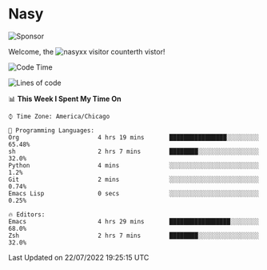 # Nasy

<!--
<p align="center">
<img height="200" src="https://github-readme-stats.vercel.app/api?username=nasyxx&count_private=true&show_icons=true&theme=dracula&include_all_commits=true"/>
<img height="200" src="https://github-readme-stats.vercel.app/api/top-langs/?username=nasyxx&theme=dracula&hide=html,jupyter+notebook&count_private=true&show_icons=true"/>
</p>

  
----------------
-->

![Sponsor](https://img.shields.io/static/v1.svg?label=Sponsor&message=%E2%9D%A4&logo=GitHub&style=flat&color=pink)
 
Welcome, the ![nasyxx visitor counter](https://count.getloli.com/get/@nasyxx?theme=rule34)th vistor!
 
<!--START_SECTION:waka-->
![Code Time](http://img.shields.io/badge/Code%20Time-2%2C523%20hrs%2034%20mins-blue)

![Lines of code](https://img.shields.io/badge/From%20Hello%20World%20I%27ve%20Written-5%20Million%20lines%20of%20code-blue)

📊 **This Week I Spent My Time On** 

```text
⌚︎ Time Zone: America/Chicago

💬 Programming Languages: 
Org                      4 hrs 19 mins       ████████████████░░░░░░░░░   65.48% 
sh                       2 hrs 7 mins        ████████░░░░░░░░░░░░░░░░░   32.0% 
Python                   4 mins              ░░░░░░░░░░░░░░░░░░░░░░░░░   1.2% 
Git                      2 mins              ░░░░░░░░░░░░░░░░░░░░░░░░░   0.74% 
Emacs Lisp               0 secs              ░░░░░░░░░░░░░░░░░░░░░░░░░   0.25%

🔥 Editors: 
Emacs                    4 hrs 29 mins       █████████████████░░░░░░░░   68.0% 
Zsh                      2 hrs 7 mins        ████████░░░░░░░░░░░░░░░░░   32.0%

```


 Last Updated on 22/07/2022 19:25:15 UTC
<!--END_SECTION:waka-->

<!-- ![visitors](https://visitor-badge.laobi.icu/badge?page_id=nasyxx.nasyxx) -->
